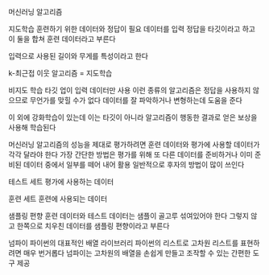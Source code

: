 머신러닝 알고리즘

지도학습
훈련하기 위한 데이터와 정답이 필요
데이터를 입력 정답을 타깃이라고 하고 이 둘을 합쳐 훈련 데이터라고 부른다

입력으로 사용된 길이와 무게를 특성이라고 한다

k-최근접 이웃 알고리즘 = 지도학습

비지도 학습
타깃 업이 입력 데이터만 사용
이런 종류의 알고리즘은 정답을 사용하지 않으므로 무언가를 맞힐 수가 없다
데이터를 잘 파악하거나 변형하는데 도움을 준다

이 외에 강화학습이 있는데 이는 타깃이 아니라 알고리즘이 행동한 결과로 얻은 보상을 사용해 학습된다


머신러닝 알고리즘의 성능을 제대로 평가하려면 훈련 데이터와 평가에 사용할 데이터가 각각 달라야 한다
가장 간단한 방법은 평가를 위해 또 다른 데이터를 준비하거나 이미 준비된 데이터 중에서 일부를 떼어 내어 활용 
일반적으로 후자의 방법이 많이 쓰인다

테스트 세트
평가에 사용하는 데이터

훈련 세트
훈련에 사용되는 데이터

샘플링 편향
훈련 데이터와 테스트 데이터는 샘플이 골고루 섞여있어야 한다 
그렇지 않고 한쪽으로 치우친 데이터를 샘플링 편향이라고 부른다

넘파이
파이썬의 대표적인 배열 라이브러리
파이썬의 리스트로 고차원 리스트를 표현하려면 매우 번거롭다
넘파이는 고차원의 배열을 손쉽게 만들고 조작할 수 있는 간편한 도구 제공

